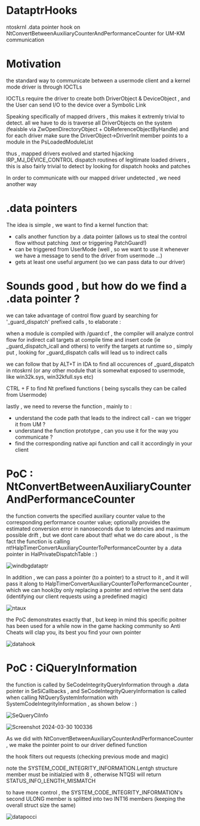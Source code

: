 # DataptrHooks
ntoskrnl .data pointer hook on NtConvertBetweenAuxiliaryCounterAndPerformanceCounter for UM-KM communication 

# Motivation 
the standard way to communicate between a usermode client and a kernel mode driver is through IOCTLs 

IOCTLs require the driver to create both DriverObject & DeviceObject , and the User can send I/O to the device over a  Symbolic Link 

Speaking specifically of mapped drivers , this makes it extremly trivial to detect. all we have to do is traverse all DriverObjects on the system (feaisble via ZwOpenDirectoryObject + ObReferenceObjectByHandle) and for each driver make sure the DriverObject->DriverInit member points to a module in the PsLoadedModuleList 

thus , mapped drivers evolved and started hijacking IRP_MJ_DEVICE_CONTROL dispatch routines of legitimate loaded drivers , this is also fairly trivial to detect by looking for dispatch hooks and patches 

In order to communicate with our mapped driver undetected , we need another way 

#  .data pointers 
The idea is simple , we want to find a kernel function that:
* calls another function by a .data pointer (allows us to steal the control flow without patching .text or triggering PatchGuard!) 
* can be triggered from UserMode (well , so we want to use it whenever we have a message to send to the driver from usermode ...) 
* gets at least one useful argument (so we can pass data to our driver)

# Sounds good , but how do we find a .data pointer ?
we can take advantage of control flow guard by searching for '_guard_dispatch' prefixed calls , to elaborate : 

when a module is compiled with /guard:cf , the compiler will analyze control flow for indirect call targets at compile time and insert code (ie _guard_dispatch_icall and others) to verify the targets at runtime 
so , simply put , looking for _guard_dispatch calls will lead us to indirect calls 

we can follow that by ALT+T in IDA to find all occurences of _guard_dispatch in ntoskrnl (or any other module that is somewhat exposed to usermode, like win32k.sys, win32kfull.sys etc)

CTRL + F  to find Nt prefixed functions ( being syscalls they can be called from Usermode) 

lastly , we need to reverse the function , mainly to  : 
* understand the code path that leads to the indirect call -  can we trigger it from UM ?
* understand the function prototype , can you use it for the way you communicate ?
* find the corresponding native api function and call it accordingly in your client


# PoC : NtConvertBetweenAuxiliaryCounterAndPerformanceCounter 
the function converts the specified auxiliary counter value to the corresponding performance counter value; optionally provides the estimated conversion error in nanoseconds due to latencies and maximum possible drift , but we dont care about that!
what we do care about , is the fact the function is calling nt!HalpTimerConvertAuxiliaryCounterToPerformanceCounter by a .data pointer in HalPrivateDispatchTable : ) 

![windbgdataptr](https://github.com/0mWindyBug/DataptrHook/assets/139051196/bac23e2e-d6d3-443a-8446-9bcb08583ccd)

In addition , we can pass a pointer (to a pointer) to a struct to it , and it will pass it along to HalpTimerConvertAuxiliaryCounterToPerformanceCounter , which we can hook(by only replacing a pointer and retrive the sent data (identifying our client requests using a predefined magic)

![ntaux](https://github.com/0mWindyBug/DataptrHook/assets/139051196/7c5fbbb0-854a-4828-86fa-eb179846ba74)

the PoC demonstrates exactly that , but keep in mind this specific poitner has been used for a while now in the game hacking community so Anti Cheats will clap you, its best you find your own pointer 

![datahook](https://github.com/0mWindyBug/DataptrHook/assets/139051196/28431f37-104c-4179-ad20-4424cea915ac)


# PoC : CiQueryInformation 
the function is called by SeCodeIntegrityQueryInformation through a .data pointer in SeSiCallbacks , and SeCodeIntegrityQueryInformation is called when calling NtQuerySystemInformation with SystemCodeIntegrityInformation , as shown below : ) 

![SeQueryCiInfo](https://github.com/0mWindyBug/DataptrHook/assets/139051196/068e207c-9636-4c92-b4e2-7bd9f3d45e69)

![Screenshot 2024-03-30 100336](https://github.com/0mWindyBug/DataptrHook/assets/139051196/7c02631e-10ee-42f4-bf8f-ae509238739b)



As we did with NtConvertBetweenAuxiliaryCounterAndPerformanceCounter , we make the pointer point to our driver defined function 

the hook filters out requests (checking previous mode and magic) 

note the SYSTEM_CODE_INTEGRITY_INFORMATION.Lentgh structure member must be initialzied with 8 , otherwise NTQSI will return STATUS_INFO_LENGTH_MISMATCH 

to have more control , the SYSTEM_CODE_INTEGRITY_INFORMATION's second ULONG member is splitted into two INT16 members (keeping the overall struct size the same) 

![datapocci](https://github.com/0mWindyBug/DataptrHook/assets/139051196/80afcd13-50c3-4ebf-839c-7ef9223e945f)




